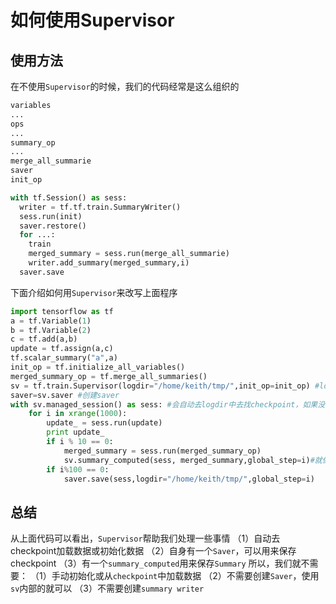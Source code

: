 # 如何使用Supervisor

## 使用方法
在不使用`Supervisor`的时候，我们的代码经常是这么组织的
```python
variables
...
ops
...
summary_op
...
merge_all_summarie
saver
init_op

with tf.Session() as sess:
  writer = tf.tf.train.SummaryWriter()
  sess.run(init)
  saver.restore()
  for ...:
    train
    merged_summary = sess.run(merge_all_summarie)
    writer.add_summary(merged_summary,i)
  saver.save
```
下面介绍如何用`Supervisor`来改写上面程序
```python
import tensorflow as tf
a = tf.Variable(1)
b = tf.Variable(2)
c = tf.add(a,b)
update = tf.assign(a,c)
tf.scalar_summary("a",a)
init_op = tf.initialize_all_variables()
merged_summary_op = tf.merge_all_summaries()
sv = tf.train.Supervisor(logdir="/home/keith/tmp/",init_op=init_op) #logdir用来保存checkpoint和summary
saver=sv.saver #创建saver
with sv.managed_session() as sess: #会自动去logdir中去找checkpoint，如果没有的话，自动执行初始化
    for i in xrange(1000):
        update_ = sess.run(update)
        print update_
        if i % 10 == 0:
            merged_summary = sess.run(merged_summary_op)
            sv.summary_computed(sess, merged_summary,global_step=i)#就像add_summary
        if i%100 == 0:
            saver.save(sess,logdir="/home/keith/tmp/",global_step=i)
```

## 总结
从上面代码可以看出，`Supervisor`帮助我们处理一些事情
（1）自动去checkpoint加载数据或初始化数据
（2）自身有一个`Saver`，可以用来保存checkpoint
（3）有一个`summary_computed`用来保存`Summary`
所以，我们就不需要：
（1）手动初始化或从`checkpoint`中加载数据
（2）不需要创建`Saver`，使用`sv`内部的就可以
（3）不需要创建`summary writer`

